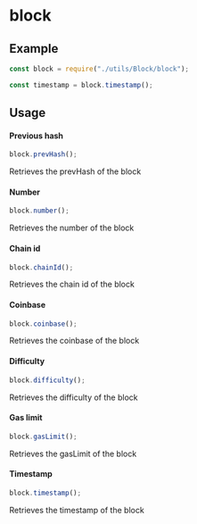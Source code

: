 # block

## Example

```js
const block = require("./utils/Block/block");

const timestamp = block.timestamp();
```

## Usage

#### Previous hash

```js
block.prevHash();
```

Retrieves the prevHash of the block

#### Number

```js
block.number();
```

Retrieves the number of the block

#### Chain id

```js
block.chainId();
```

Retrieves the chain id of the block

#### Coinbase

```js
block.coinbase();
```

Retrieves the coinbase of the block

#### Difficulty

```js
block.difficulty();
```

Retrieves the difficulty of the block

#### Gas limit

```js
block.gasLimit();
```

Retrieves the gasLimit of the block

#### Timestamp

```js
block.timestamp();
```

Retrieves the timestamp of the block
